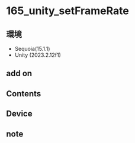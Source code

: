 # 165_unity_setFrameRate #

## 環境 ##
*	Sequoia(15.1.1)
*	Unity (2023.2.12f1)

## add on ##

## Contents ##

## Device ##

## note ##



